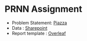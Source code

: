 # PRNN Assignment

- Problem Statement: [Piazza](https://cdn-uploads.piazza.com/paste/ky056fuuzl2h3/dcbfed3bf4b951bee76686bc16969946b7f1da144b192050bf78000a705eacc4/PRNN_2023_Assignment1.pdfp)
- Data : [Sharepoint](https://indianinstituteofscience-my.sharepoint.com/personal/chandanj_iisc_ac_in/_layouts/15/onedrive.aspx?id=%2Fpersonal%2Fchandanj%5Fiisc%5Fac%5Fin%2FDocuments%2FPRNN%5F23%5FData&ga=1)
- Report template : [Overleaf](https://www.overleaf.com/project/63ebb26c2fa79c3b5e365bf0)

